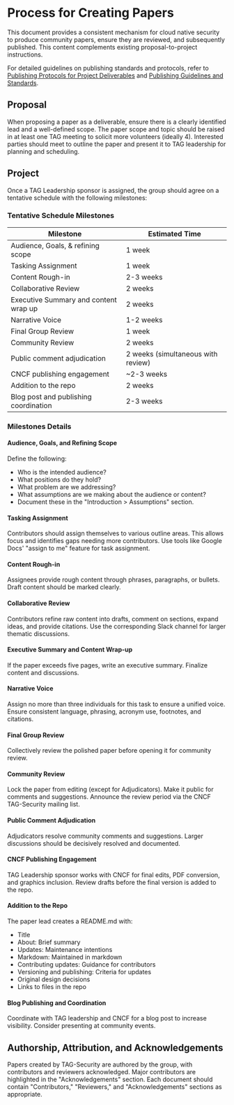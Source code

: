 # Process for Creating Papers

This document provides a consistent mechanism for cloud native security to produce community papers, ensure they are reviewed, and subsequently published. This content complements existing proposal-to-project instructions.

For detailed guidelines on publishing standards and protocols, refer to [Publishing Protocols for Project Deliverables](publishing-protocols.md) and [Publishing Guidelines and Standards](authoring-guidelines.md).

## Proposal

When proposing a paper as a deliverable, ensure there is a clearly identified lead and a well-defined scope. The paper scope and topic should be raised in at least one TAG meeting to solicit more volunteers (ideally 4). Interested parties should meet to outline the paper and present it to TAG leadership for planning and scheduling.

## Project

Once a TAG Leadership sponsor is assigned, the group should agree on a tentative schedule with the following milestones:

### Tentative Schedule Milestones

| Milestone | Estimated Time |
| --- | --- |
| Audience, Goals, & refining scope | 1 week |
| Tasking Assignment | 1 week |
| Content Rough-in | 2-3 weeks |
| Collaborative Review | 2 weeks |
| Executive Summary and content wrap up | 2 weeks |
| Narrative Voice | 1-2 weeks |
| Final Group Review | 1 week |
| Community Review | 2 weeks |
| Public comment adjudication | 2 weeks (simultaneous with review) |
| CNCF publishing engagement | ~2-3 weeks |
| Addition to the repo | 2 weeks |
| Blog post and publishing coordination | 2-3 weeks |

### Milestones Details

#### Audience, Goals, and Refining Scope

Define the following:

- Who is the intended audience?
- What positions do they hold?
- What problem are we addressing?
- What assumptions are we making about the audience or content?
- Document these in the "Introduction > Assumptions" section.

#### Tasking Assignment

Contributors should assign themselves to various outline areas. This allows focus and identifies gaps needing more contributors. Use tools like Google Docs' "assign to me" feature for task assignment.

#### Content Rough-in

Assignees provide rough content through phrases, paragraphs, or bullets. Draft content should be marked clearly.

#### Collaborative Review

Contributors refine raw content into drafts, comment on sections, expand ideas, and provide citations. Use the corresponding Slack channel for larger thematic discussions.

#### Executive Summary and Content Wrap-up

If the paper exceeds five pages, write an executive summary. Finalize content and discussions.

#### Narrative Voice

Assign no more than three individuals for this task to ensure a unified voice. Ensure consistent language, phrasing, acronym use, footnotes, and citations.

#### Final Group Review

Collectively review the polished paper before opening it for community review.

#### Community Review

Lock the paper from editing (except for Adjudicators). Make it public for comments and suggestions. Announce the review period via the CNCF TAG-Security mailing list.

#### Public Comment Adjudication

Adjudicators resolve community comments and suggestions. Larger discussions should be decisively resolved and documented.

#### CNCF Publishing Engagement

TAG Leadership sponsor works with CNCF for final edits, PDF conversion, and graphics inclusion. Review drafts before the final version is added to the repo.

#### Addition to the Repo

The paper lead creates a README.md with:

- Title
- About: Brief summary
- Updates: Maintenance intentions
- Markdown: Maintained in markdown
- Contributing updates: Guidance for contributors
- Versioning and publishing: Criteria for updates
- Original design decisions
- Links to files in the repo

#### Blog Publishing and Coordination

Coordinate with TAG leadership and CNCF for a blog post to increase visibility. Consider presenting at community events.

## Authorship, Attribution, and Acknowledgements

Papers created by TAG-Security are authored by the group, with contributors and reviewers acknowledged. Major contributors are highlighted in the "Acknowledgements" section. Each document should contain "Contributors," "Reviewers," and "Acknowledgements" sections as appropriate.

